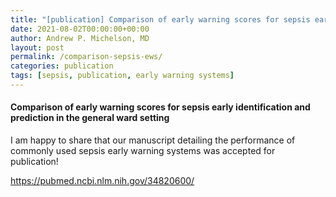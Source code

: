 ```yaml
---
title: "[publication] Comparison of early warning scores for sepsis early identification and prediction in the general ward setting"
date: 2021-08-02T00:00:00+00:00
author: Andrew P. Michelson, MD
layout: post
permalink: /comparison-sepsis-ews/
categories: publication
tags: [sepsis, publication, early warning systems]
---
```


#### Comparison of early warning scores for sepsis early identification and prediction in the general ward setting

I am happy to share that our manuscript detailing the performance of commonly used sepsis early warning systems was accepted for publication! 
<br>

[https://pubmed.ncbi.nlm.nih.gov/34820600/
](https://pubmed.ncbi.nlm.nih.gov/34820600/)
